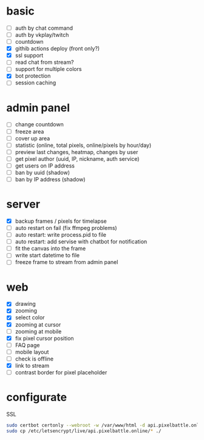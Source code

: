 # basic

- [ ] auth by chat command
- [ ] auth by vkplay/twitch
- [ ] countdown
- [x] githib actions deploy (front only?)
- [x] ssl support
- [ ] read chat from stream?
- [ ] support for multiple colors
- [x] bot protection
- [ ] session caching

# admin panel

- [ ] change countdown
- [ ] freeze area
- [ ] cover up area
- [ ] statistic (online, total pixels, online/pixels by hour/day)
- [ ] preview last changes, heatmap, changes by user
- [ ] get pixel author (uuid, IP, nickname, auth service)
- [ ] get users on IP address
- [ ] ban by uuid (shadow)
- [ ] ban by IP address (shadow)

# server

- [x] backup frames / pixels for timelapse
- [ ] auto restart on fail (fix ffmpeg problems)
- [ ] auto restart: write process.pid to file
- [ ] auto restart: add servise with chatbot for notification
- [ ] fit the canvas into the frame
- [ ] write start datetime to file
- [ ] freeze frame to stream from admin panel

# web
- [x] drawing
- [x] zooming
- [x] select color
- [x] zooming at cursor
- [ ] zooming at mobile
- [x] fix pixel cursor position
- [ ] FAQ page
- [ ] mobile layout
- [ ] check is offline
- [x] link to stream
- [ ] contrast border for pixel placeholder

# configurate

SSL
```bash
sudo certbot certonly --webroot -w /var/www/html -d api.pixelbattle.online
sudo cp /etc/letsencrypt/live/api.pixelbattle.online/* ./
```
